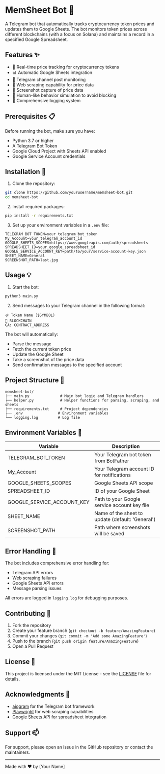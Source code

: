 # MemSheet Bot 🤖

A Telegram bot that automatically tracks cryptocurrency token prices and updates them to Google Sheets. The bot monitors token prices across different blockchains (with a focus on Solana) and maintains a record in a specified Google Spreadsheet.

## Features ✨

- 🔄 Real-time price tracking for cryptocurrency tokens
- 📊 Automatic Google Sheets integration
- 💬 Telegram channel post monitoring
- 🔗 Web scraping capability for price data
- 📸 Screenshot capture of price data
- 🤖 Human-like behavior simulation to avoid blocking
- 📝 Comprehensive logging system

## Prerequisites 📋

Before running the bot, make sure you have:

- Python 3.7 or higher
- A Telegram Bot Token
- Google Cloud Project with Sheets API enabled
- Google Service Account credentials

## Installation 🚀

1. Clone the repository:
```bash
git clone https://github.com/yourusername/memsheet-bot.git
cd memsheet-bot
```

2. Install required packages:
```bash
pip install -r requirements.txt
```

3. Set up your environment variables in a `.env` file:
```env
TELEGRAM_BOT_TOKEN=your_telegram_bot_token
My_Account=your_telegram_account_id
GOOGLE_SHEETS_SCOPES=https://www.googleapis.com/auth/spreadsheets
SPREADSHEET_ID=your_google_spreadsheet_id
GOOGLE_SERVICE_ACCOUNT_KEY=path/to/your/service-account-key.json
SHEET_NAME=General
SCREENSHOT_PATH=last.jpg
```

## Usage 💡

1. Start the bot:
```bash
python3 main.py
```

2. Send messages to your Telegram channel in the following format:
```
🪙 Token Name ($SYMBOL)
🔗 BLOCKCHAIN
CA: CONTRACT_ADDRESS
```

The bot will automatically:
- Parse the message
- Fetch the current token price
- Update the Google Sheet
- Take a screenshot of the price data
- Send confirmation messages to the specified account

## Project Structure 📁

```
memsheet-bot/
├── main.py              # Main bot logic and Telegram handlers
├── helper.py            # Helper functions for parsing, scraping, and sheets
├── requirements.txt     # Project dependencies
├── .env                # Environment variables
└── logging.log         # Log file
```

## Environment Variables 🔐

| Variable | Description |
|----------|-------------|
| TELEGRAM_BOT_TOKEN | Your Telegram bot token from BotFather |
| My_Account | Your Telegram account ID for notifications |
| GOOGLE_SHEETS_SCOPES | Google Sheets API scope |
| SPREADSHEET_ID | ID of your Google Sheet |
| GOOGLE_SERVICE_ACCOUNT_KEY | Path to your Google service account key file |
| SHEET_NAME | Name of the sheet to update (default: 'General') |
| SCREENSHOT_PATH | Path where screenshots will be saved |

## Error Handling 🔧

The bot includes comprehensive error handling for:
- Telegram API errors
- Web scraping failures
- Google Sheets API errors
- Message parsing issues

All errors are logged in `logging.log` for debugging purposes.

## Contributing 🤝

1. Fork the repository
2. Create your feature branch (`git checkout -b feature/AmazingFeature`)
3. Commit your changes (`git commit -m 'Add some AmazingFeature'`)
4. Push to the branch (`git push origin feature/AmazingFeature`)
5. Open a Pull Request

## License 📄

This project is licensed under the MIT License - see the [LICENSE](LICENSE) file for details.

## Acknowledgments 🙏

- [aiogram](https://github.com/aiogram/aiogram) for the Telegram bot framework
- [Playwright](https://playwright.dev/) for web scraping capabilities
- [Google Sheets API](https://developers.google.com/sheets/api) for spreadsheet integration

## Support 📫

For support, please open an issue in the GitHub repository or contact the maintainers.

---

Made with ❤️ by [Your Name]
